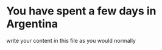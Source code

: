 
<h1>You have spent a few days in Argentina</h1>
<p>write your content in this file as you would normally</p>
